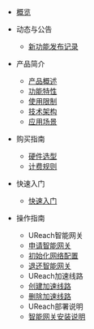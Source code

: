 
* [概览](/ureach/README.md)
* 动态与公告
  * [新功能发布记录](/ureach/releasenotes/newfunctions.md)
* 产品简介
  * [产品概述](/ureach/intro/description.md)
  * [功能特性](/ureach/intro/function.md)
  * [使用限制](/ureach/intro/limit.md)
  * [技术架构](/ureach/intro/architecture.md)
  * [应用场景](/ureach/intro/application.md)

* 购买指南
  * [硬件选型](/ureach/guide/HardwareFeatures.md)
  * [计费规则](/ureach/buy/charge.md)

* 快速入门
  * [快速入门](/ureach/fast/quick_start.md)

* 操作指南
  * UReach智能网关
   * [申请智能网关](/ureach/guide/BorrowHardware.md)
   * [初始化网络配置](/ureach/guide/NetworkConfiguration.md)
   * [退还智能网关](/ureach/guide/ReturnHardware.md)
  * UReach加速线路
   * [创建加速线路](/ureach/guide/BuyBandwidth.md)
   * [删除加速线路](/ureach/guide/RemoveBandwidth.md)
  * UReach部署说明
   * [智能网关安装说明](/ureach/guide/InstallationNotes.md)


